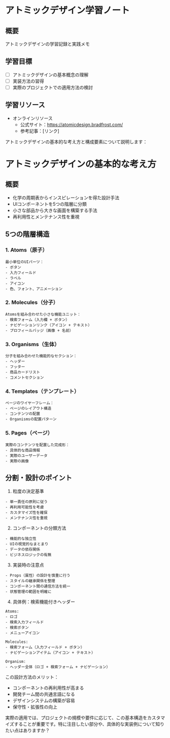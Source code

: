 # アトミックデザイン学習ノート

## 概要
アトミックデザインの学習記録と実践メモ

## 学習目標
- [ ] アトミックデザインの基本概念の理解
- [ ] 実装方法の習得
- [ ] 実際のプロジェクトでの適用方法の検討

## 学習リソース
- オンラインリソース
  - 公式サイト：https://atomicdesign.bradfrost.com/
  - 参考記事：[リンク]

アトミックデザインの基本的な考え方と構成要素について説明します：

# アトミックデザインの基本的な考え方

## 概要
- 化学の周期表からインスピレーションを得た設計手法
- UIコンポーネントを5つの階層に分類
- 小さな部品から大きな画面を構築する手法
- 再利用性とメンテナンス性を重視

## 5つの階層構造

### 1. Atoms（原子）
```
最小単位のUIパーツ：
- ボタン
- 入力フィールド
- ラベル
- アイコン
- 色、フォント、アニメーション
```

### 2. Molecules（分子）
```
Atomsを組み合わせた小さな機能ユニット：
- 検索フォーム（入力欄 + ボタン）
- ナビゲーションリンク（アイコン + テキスト）
- プロフィールバッジ（画像 + 名前）
```

### 3. Organisms（生体）
```
分子を組み合わせた機能的なセクション：
- ヘッダー
- フッター
- 商品カードリスト
- コメントセクション
```

### 4. Templates（テンプレート）
```
ページのワイヤーフレーム：
- ページのレイアウト構造
- コンテンツの配置
- Organismsの配置パターン
```

### 5. Pages（ページ）
```
実際のコンテンツを配置した完成形：
- 具体的な商品情報
- 実際のユーザーデータ
- 実際の画像
```

## 分割・設計のポイント

1. 粒度の決定基準
```
- 単一責任の原則に従う
- 再利用可能性を考慮
- カスタマイズ性を確保
- メンテナンス性を重視
```

2. コンポーネントの分類方法
```
- 機能的な独立性
- UIの視覚的なまとまり
- データの依存関係
- ビジネスロジックの有無
```

3. 実装時の注意点
```
- Props（属性）の設計を慎重に行う
- スタイルの継承関係を整理
- コンポーネント間の通信方法を統一
- 状態管理の範囲を明確に
```

4. 具体例：検索機能付きヘッダー
```
Atoms:
- ロゴ
- 検索入力フィールド
- 検索ボタン
- メニューアイコン

Molecules:
- 検索フォーム（入力フィールド + ボタン）
- ナビゲーションアイテム（アイコン + テキスト）

Organism:
- ヘッダー全体（ロゴ + 検索フォーム + ナビゲーション）
```

この設計方法のメリット：
- コンポーネントの再利用性が高まる
- 開発チーム間の共通言語になる
- デザインシステムの構築が容易
- 保守性・拡張性の向上

実際の適用では、プロジェクトの規模や要件に応じて、この基本構造をカスタマイズすることが重要です。特に注目したい部分や、具体的な実装例について知りたい点はありますか？


